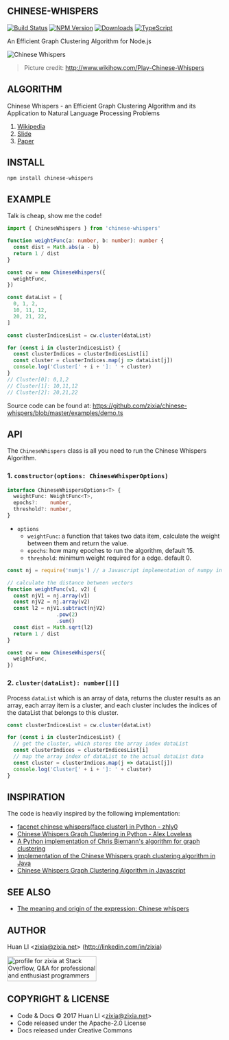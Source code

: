 CHINESE-WHISPERS
----------------

[![Build Status](https://travis-ci.org/zixia/chinese-whispers.svg?branch=master)](https://travis-ci.org/zixia/chinese-whispers) [![NPM Version](https://badge.fury.io/js/chinese-whispers.svg)](https://badge.fury.io/js/chinese-whispers) [![Downloads](http://img.shields.io/npm/dm/chinese-whispers.svg?style=flat-square)](https://npmjs.org/package/chinese-whispers) [![TypeScript](https://img.shields.io/badge/%3C%2F%3E-TypeScript-blue.svg)](https://www.typescriptlang.org/)

An Efficient Graph Clustering Algorithm for Node.js

![Chinese Whispers](https://zixia.github.io/chinese-whispers/images/chinese-whispers.gif)
> Picture credit: http://www.wikihow.com/Play-Chinese-Whispers

ALGORITHM
---------

Chinese Whispers - an Efficient Graph Clustering Algorithm and its Application to Natural Language Processing Problems

1. [Wikipedia](https://en.wikipedia.org/wiki/Chinese_Whispers_(clustering_method))
1. [Slide](http://wortschatz.uni-leipzig.de/~cbiemann/pub/2006/BiemannTextGraph06.pdf)
1. [Paper](https://pdfs.semanticscholar.org/3e71/0251cb01ba6e1c0c735591776a212edc461f.pdf)

INSTALL
-------

```shell
npm install chinese-whispers
```

EXAMPLE
-------

Talk is cheap, show me the code!

```ts
import { ChineseWhispers } from 'chinese-whispers'

function weightFunc(a: number, b: number): number {
  const dist = Math.abs(a - b)
  return 1 / dist
}

const cw = new ChineseWhispers({
  weightFunc,
})

const dataList = [
  0, 1, 2,
  10, 11, 12,
  20, 21, 22,
]

const clusterIndicesList = cw.cluster(dataList)

for (const i in clusterIndicesList) {
  const clusterIndices = clusterIndicesList[i]
  const cluster = clusterIndices.map(j => dataList[j])
  console.log('Cluster[' + i + ']: ' + cluster)
}
// Cluster[0]: 0,1,2
// Cluster[1]: 10,11,12
// Cluster[2]: 20,21,22
```

Source code can be found at: <https://github.com/zixia/chinese-whispers/blob/master/examples/demo.ts>

API
---

The `ChineseWhispers` class is all you need to run the Chinese Whispers Algorithm.

### 1. `constructor(options: ChineseWhisperOptions)`

```ts
interface ChineseWhispersOptions<T> {
  weightFunc: WeightFunc<T>,
  epochs?:    number,
  threshold?: number,
}
```

* `options`
  - `weightFunc`:  a function that takes two data item, calculate the weight between them and return the value.
  - `epochs`:    how many epoches to run the algorithm, default 15.
  - `threshold`: minimum weight required for a edge. default 0.

```ts
const nj = require('numjs') // a Javascript implementation of numpy in Python

// calculate the distance between vectors
function weightFunc(v1, v2) {
  const njV1 = nj.array(v1)
  const njV2 = nj.array(v2)
  const l2 = njV1.subtract(njV2)
                .pow(2)
                .sum()
  const dist = Math.sqrt(l2)
  return 1 / dist
}

const cw = new ChineseWhispers({
  weightFunc,
})
```

### 2. `cluster(dataList): number[][]`

Process `dataList` which is an array of data, returns the cluster results as an array, each array item is a cluster, and each cluster includes the indices of the dataList that belongs to this cluster.

```ts
const clusterIndicesList = cw.cluster(dataList)

for (const i in clusterIndicesList) {
  // get the cluster, which stores the array index dataList
  const clusterIndices = clusterIndicesList[i]          
  // map the array index of dataList to the actual dataList data
  const cluster = clusterIndices.map(j => dataList[j]) 
  console.log('Cluster[' + i + ']: ' + cluster)
}
```

INSPIRATION
-----------

The code is heavily inspired by the following implementation:

* [facenet chinese whispers(face cluster) in Python - zhly0](http://blog.csdn.net/liyuan123zhouhui/article/details/70312716)
* [Chinese Whispers Graph Clustering in Python - Alex Loveless](http://alexloveless.co.uk/data/chinese-whispers-graph-clustering-in-python/)
* [A Python implementation of Chris Biemann's algorithm for graph clustering](https://github.com/sanmayaj/ChineseWhispers)
* [Implementation of the Chinese Whispers graph clustering algorithm in Java](https://github.com/uhh-lt/chinese-whispers)
* [Chinese Whispers Graph Clustering Algorithm in Javascript](https://github.com/anvaka/ngraph.cw)

SEE ALSO
---------

* [The meaning and origin of the expression: Chinese whispers](http://www.phrases.org.uk/meanings/chinese-whispers.html)

AUTHOR
------
Huan LI \<zixia@zixia.net\> (http://linkedin.com/in/zixia)

<a href="http://stackoverflow.com/users/1123955/zixia">
  <img src="http://stackoverflow.com/users/flair/1123955.png" width="208" height="58" alt="profile for zixia at Stack Overflow, Q&amp;A for professional and enthusiast programmers" title="profile for zixia at Stack Overflow, Q&amp;A for professional and enthusiast programmers">
</a>

COPYRIGHT & LICENSE
-------------------
* Code & Docs © 2017 Huan LI \<zixia@zixia.net\>
* Code released under the Apache-2.0 License
* Docs released under Creative Commons
